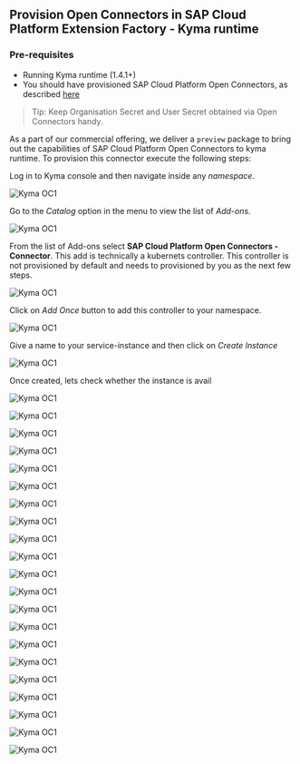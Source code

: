 ## Provision Open Connectors in SAP Cloud Platform Extension Factory - Kyma runtime

### Pre-requisites
- Running Kyma runtime (1.4.1+)
- You should have provisioned SAP Cloud Platform Open Connectors, as described [here](../open&#32;connector/README.md)

> Tip: Keep Organisation Secret and User Secret obtained via Open Connectors handy.

As a part of our commercial offering, we deliver a `preview` package to bring out the capabilities of SAP Cloud Platform Open Connectors to kyma runtime. To provision this connector execute the following steps:

Log in to Kyma console and then navigate inside any *namespace*.

![Kyma OC1](assets/Kyma&#32;OC&#32;1.png)

Go to the *Catalog* option in the menu to view the list of *Add-ons*.

![Kyma OC1](assets/Kyma&#32;OC&#32;2.png)

From the list of Add-ons select **SAP Cloud Platform Open Connectors - Connector**. This add is technically a kubernets controller. This controller is not provisioned by default and needs to provisioned by you as the next few steps.

![Kyma OC1](assets/Kyma&#32;OC&#32;3.png)

Click on *Add Once* button to add this controller to your namespace.

![Kyma OC1](assets/Kyma&#32;OC&#32;4.png)

Give a name to your service-instance and then click on *Create Instance*

![Kyma OC1](assets/Kyma&#32;OC&#32;5.png)

Once created, lets check whether the instance is avail

![Kyma OC1](assets/Kyma&#32;OC&#32;6.png)

![Kyma OC1](assets/Kyma&#32;OC&#32;7.png)

![Kyma OC1](assets/Kyma&#32;OC&#32;8.png)

![Kyma OC1](assets/Kyma&#32;OC&#32;9.png)

![Kyma OC1](assets/Kyma&#32;OC&#32;10.png)

![Kyma OC1](assets/Kyma&#32;OC&#32;11.png)

![Kyma OC1](assets/Kyma&#32;OC&#32;12.png)

![Kyma OC1](assets/Kyma&#32;OC&#32;13.png)

![Kyma OC1](assets/Kyma&#32;OC&#32;14.png)

![Kyma OC1](assets/Kyma&#32;OC&#32;15.png)

![Kyma OC1](assets/Kyma&#32;OC&#32;16.png)

![Kyma OC1](assets/Kyma&#32;OC&#32;17.png)

![Kyma OC1](assets/Kyma&#32;OC&#32;18.png)

![Kyma OC1](assets/Kyma&#32;OC&#32;19.png)

![Kyma OC1](assets/Kyma&#32;OC&#32;20.png)

![Kyma OC1](assets/Kyma&#32;OC&#32;21.png)

![Kyma OC1](assets/Kyma&#32;OC&#32;22.png)

![Kyma OC1](assets/Kyma&#32;OC&#32;23.png)

![Kyma OC1](assets/Kyma&#32;OC&#32;24.png)

![Kyma OC1](assets/Kyma&#32;OC&#32;25.png)

![Kyma OC1](assets/Kyma&#32;OC&#32;26.png)